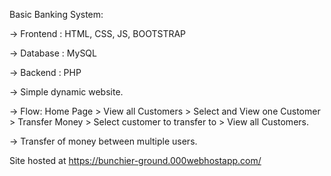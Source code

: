 Basic Banking System:

 -> Frontend : HTML, CSS, JS, BOOTSTRAP
 
 -> Database : MySQL
 
 -> Backend : PHP

-> Simple dynamic website.

-> Flow: Home Page > View all Customers > Select and View one Customer > Transfer Money > Select customer to transfer to > View all Customers. 

-> Transfer of money between multiple users.


Site hosted at https://bunchier-ground.000webhostapp.com/
